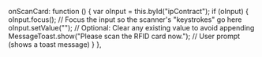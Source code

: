 onScanCard: function () {
    var oInput = this.byId("ipContract");
    if (oInput) {
        oInput.focus();  // Focus the input so the scanner's "keystrokes" go here
        oInput.setValue("");  // Optional: Clear any existing value to avoid appending
        MessageToast.show("Please scan the RFID card now.");  // User prompt (shows a toast message)
    }
},
